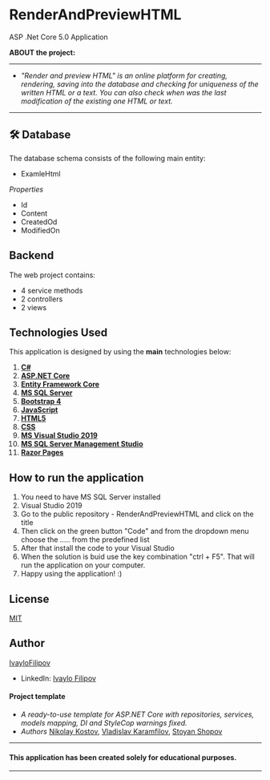 # RenderAndPreviewHTML
ASP .Net Core 5.0 Application

 **ABOUT the project:**

------------

- *"Render and preview HTML" is an online platform for creating, rendering, saving into the database and checking for uniqueness of the written HTML or a text. You can also check when was the last modification of the existing one HTML or text.*

------------

## 🛠 **Database**
The database schema consists of the following main entity:

* ExamleHtml

*Properties*
* Id
* Content
* CreatedOd
* ModifiedOn

## **Backend**
The web project contains:
* 4 service methods
* 2 controllers
* 2 views

## **Technologies Used**

This application is designed by using the **main** technologies below:

   1) **[C#](https://en.wikipedia.org/wiki/C_Sharp_(programming_language))**
   2) **[ASP.NET Core](https://en.wikipedia.org/wiki/ASP.NET_Core)**
   3) **[Entity Framework Core](https://en.wikipedia.org/wiki/Entity_Framework?wprov=srpw1_0)**
   4) **[MS SQL Server](https://en.wikipedia.org/wiki/Microsoft_SQL_Server)**
   5) **[Bootstrap 4](https://getbootstrap.com/docs/4.0/getting-started/introduction/)**
   6) **[JavaScript](https://en.wikipedia.org/wiki/JavaScript)**
   7) **[HTML5](https://en.wikipedia.org/wiki/HTML)**
   8) **[CSS](https://www.w3schools.com/css/css_intro.asp)**
   9) **[MS Visual Studio 2019](https://code.visualstudio.com/)**
   10) **[MS SQL Server Management Studio](https://docs.microsoft.com/en-us/sql/ssms/download-sql-server-management-studio-ssms?view=sql-server-ver15)**
   11) **[Razor Pages](https://docs.microsoft.com/en-us/aspnet/core/razor-pages/?view=aspnetcore-5.0&tabs=visual-studio)**

## **How to run the application**
 1) You need to have MS SQL Server installed
 2) Visual Studio 2019
 3) Go to the public repository - RenderAndPreviewHTML and click on the title
 4) Then click on the green button "Code" and from the dropdown menu choose the ..... from the predefined list
 5) After that install the code to your Visual Studio
 6) When the solution is buid use the key combination "ctrl + F5". That will run the application on your computer.
 7) Happy using the application! :)

## License
[MIT](https://choosealicense.com/licenses/mit/)

## Author
[IvayloFilipov](https://github.com/IvayloFilipov/BMS-BuildingManagementSystem)

- LinkedIn: [Ivaylo Filipov](https://www.linkedin.com/in/ivaylo-filipov-44149420b/)

#### Project template
- *A ready-to-use template for ASP.NET Core with repositories, services, models mapping, DI and StyleCop warnings fixed.*
- *Authors*
[Nikolay Kostov](https://github.com/NikolayIT/ASP.NET-Core-Template),
[Vladislav Karamfilov](https://github.com/vladislav-karamfilov),
[Stoyan Shopov](https://github.com/StoyanShopov)


------------

#### This application has been created solely for educational purposes.

------------
